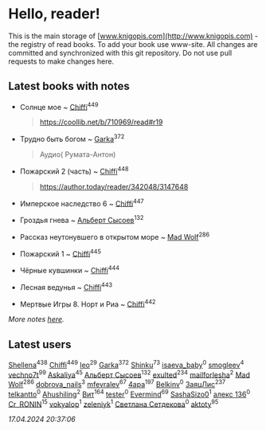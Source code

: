 # Hello, reader!
This is the main storage of [www.knigopis.com](http://www.knigopis.com) - the registry of read books.
To add your book use www-site. All changes are committed and synchronized with this git repository.
Do not use pull requests to make changes here.


## Latest books with notes
* Солнце мое ~ [Chiffi](users/105/105831994080785626680-google)<sup>449</sup>
    > https://coollib.net/b/710969/read#r19

* Трудно быть богом ~ [Garka](users/115/115753719718250012620-google)<sup>372</sup>
    > Аудио( Румата-Антон)

* Пожарский 2 (часть) ~ [Chiffi](users/105/105831994080785626680-google)<sup>448</sup>
    > https://author.today/reader/342048/3147648

* Имперское наследство 6 ~ [Chiffi](users/105/105831994080785626680-google)<sup>447</sup>

* Гроздья гнева ~ [Альберт Сысоев](users/474/47446642-vkontakte)<sup>132</sup>

* Рассказ неутонувшего в открытом море ~ [Mad Wolf](users/947/94738840-vkontakte)<sup>286</sup>

* Пожарский 1 ~ [Chiffi](users/105/105831994080785626680-google)<sup>445</sup>

* Чёрные кувшинки ~ [Chiffi](users/105/105831994080785626680-google)<sup>444</sup>

* Лесная ведунья ~ [Chiffi](users/105/105831994080785626680-google)<sup>443</sup>

* Мертвые Игры 8. Норт и Риа ~ [Chiffi](users/105/105831994080785626680-google)<sup>442</sup>


_More notes [here](latest_books_with_notes.md)._


## Latest users
[Shellena](users/134/13413591548892934957-mailru)<sup>438</sup> 
[Chiffi](users/105/105831994080785626680-google)<sup>449</sup> 
[leo](users/106/106915386474260202605-google)<sup>29</sup> 
[Garka](users/115/115753719718250012620-google)<sup>372</sup> 
[Shinku](users/109/109176126475581739292-google)<sup>73</sup> 
[isaeva_baby](users/109/109089966297718972425-google)<sup>0</sup> 
[smogleev](users/267/267805152-yandex)<sup>4</sup> 
[vechno7t](users/102/102483077884312127500-google)<sup>99</sup> 
[Askaliya](users/326/326783541-vkontakte)<sup>45</sup> 
[Альберт Сысоев](users/474/47446642-vkontakte)<sup>132</sup> 
[exulted](users/100/100599204551896265722-google)<sup>234</sup> 
[mailforlesha](users/836/836484549-yandex)<sup>2</sup> 
[Mad Wolf](users/947/94738840-vkontakte)<sup>286</sup> 
[dobrova_nails](users/606/6069210-vkontakte)<sup>3</sup> 
[mfevralev](users/140/140966150-vkontakte)<sup>67</sup> 
[4apa](users/117/117392596378069249667-google)<sup>197</sup> 
[Belkinv](users/117/117655821011958723100-google)<sup>0</sup> 
[ЗаяцЛис](users/112/112388384595246311466-google)<sup>237</sup> 
[telkantto](users/105/105132765868492364316-google)<sup>0</sup> 
[Ahushiling](users/116/116407812532669338806-google)<sup>2</sup> 
[Вит](users/300/300273923-vkontakte)<sup>164</sup> 
[tester](users/116/116424012935321035501-google)<sup>0</sup> 
[Evermind](users/302/302928912-vkontakte)<sup>69</sup> 
[SashaSizo0](users/117/117932212421048968285-google)<sup>1</sup> 
[алекс 136](users/184/18475011-vkontakte)<sup>0</sup> 
[Cr_RONIN](users/112/112090473416384685204-google)<sup>15</sup> 
[vokyalop](users/320/32096418-yandex)<sup>1</sup> 
[zeleniyk](users/196/19644235-vkontakte)<sup>1</sup> 
[Светлана Сетдекова](users/158/15877369199589457581-mailru)<sup>0</sup> 
[aktoty](users/275/275766107-vkontakte)<sup>95</sup> 


_17.04.2024 20:37:06_
